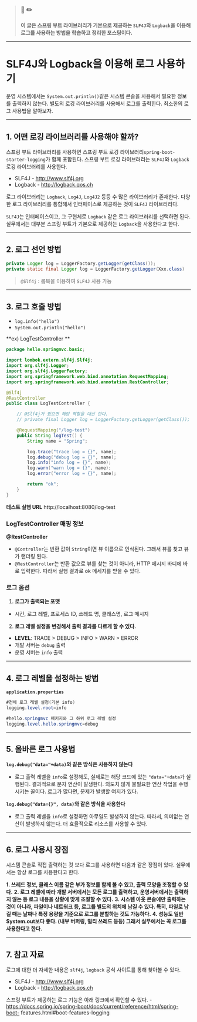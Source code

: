 > ### 📖 ✏️ 
> **이 글은 스프링 부트 라이브러리가 기본으로 제공하는 `SLF4J`와 `Logback`을 이용해 로그를 사용하는 방법을 학습하고 정리한 포스팅이다.**

---

# SLF4J와 Logback을 이용해 로그 사용하기

운영 시스템에서는 `System.out.println()`같은 시스템 콘솔을 사용해서 필요한 정보를 출력하지 않는다. 별도의 로깅 라이브러리를 사용해서 로그를 출력한다. 최소한의 로그 사용법을 알아보자. 

---

## 1. 어떤 로깅 라이브러리를 사용해야 할까?

스프링 부트 라이브러리를 사용하면 스프링 부트 로깅 라이브러리`spring-boot-starter-logging`가 함께 포함된다. 스프링 부트 로깅 라이브러리는 `SLF4J`와 `Logback` 로깅 라이브러리를 사용한다. 

- SLF4J - http://www.slf4j.org 
- Logback - http://logback.qos.ch 

로그 라이브러리는 `Logback`, `Log4J`, `Log4J2` 등등 수 많은 라이브러리가 존재한다. 다양한 로그 라이브러리를 통합해서 인터페이스로 제공하는 것이 `SLF4J` 라이브러리다.

`SLF4J`는 인터페이스이고, 그 구현체로 `Logback` 같은 로그 라이브러리를 선택하면 된다. 실무에서는 대부분 스프링 부트가 기본으로 제공하는 `Logback`을 사용한다고 한다. 

---

## 2. 로그 선언 방법

```java
private Logger log = LoggerFactory.getLogger(getClass()); 
private static final Logger log = LoggerFactory.getLogger(Xxx.class) 
```
>`@Slf4j` : 롬복을 이용하여 `SLF4J` 사용 가능 



---

## 3. 로그 호출 방법

- `log.info("hello")` 
- `System.out.println("hello")`


**ex) LogTestController **
```java
package hello.springmvc.basic;

import lombok.extern.slf4j.Slf4j;
import org.slf4j.Logger;
import org.slf4j.LoggerFactory;
import org.springframework.web.bind.annotation.RequestMapping;
import org.springframework.web.bind.annotation.RestController;

@Slf4j
@RestController
public class LogTestController {

    // @Slf4j가 있으면 해당 역할을 대신 한다.
    // private final Logger log = LoggerFactory.getLogger(getClass());

    @RequestMapping("/log-test")
    public String logTest() {
        String name = "Spring";

        log.trace("trace log = {}", name);
        log.debug("debug log = {}", name);
        log.info("info log = {}", name);
        log.warn("warn log = {}", name);
        log.error("error log = {}", name);

        return "ok";
    }
}

```

**테스트 실행 URL**
http://localhost:8080/log-test 


### LogTestController 매핑 정보 

**@RestController**
- `@Controller`는 반환 값이 `String`이면 뷰 이름으로 인식된다. 그래서 뷰를 찾고 뷰가 랜더링 된다. 
- `@RestController`는 반환 값으로 뷰를 찾는 것이 아니라, HTTP 메시지 바디에 바로 입력한다. 따라서 실행 결과로 ok 메세지를 받을 수 있다.
  

### 로그 옵션

1. **로그가 출력되는 포맷**
- 시간, 로그 레벨, 프로세스 ID, 쓰레드 명, 클래스명, 로그 메시지 
	  
2. **로그 레벨 설정을 변경해서 출력 결과를 다르게 할 수 있다.**
- **LEVEL**: TRACE > DEBUG > INFO > WARN > ERROR
- 개발 서버는 `debug` 출력 
- 운영 서버는 `info` 출력 
	 

---

## 4. 로그 레벨을 설정하는 방법 

**`application.properties`**

```java
#전체 로그 레벨 설정(기본 info)
logging.level.root=info 

#hello.springmvc 패키지와 그 하위 로그 레벨 설정 
logging.level.hello.springmvc=debug 
```

---

## 5. 올바른 로그 사용법 

**`log.debug("data="+data)`와 같은 방식은 사용하지 않는다**
- 로그 출력 레벨을 `info`로 설정해도, 실제로는 해당 코드에 있는 `"data="+data`가 실행된다. 결과적으로 문자 연산이 발생한다. 의도치 않게 불필요한 연산 작업을 수행시키는 꼴이다. 로그가 많다면, 문제가 발생할 여지가 있다.
	  
**`log.debug("data={}", data)`와 같은 방식을 사용한다**
- 로그 출력 레벨을 `info`로 설정하면 아무일도 발생하지 않는다.  따라서, 의미없는 연산이 발생하지 않는다. 더 효율적으로 리소스를 사용할 수 있다.
	  
---

## 6. 로그 사용시 장점 
시스템 콘솔로 직접 출력하는 것 보다 로그를 사용하면 다음과 같은 장점이 있다. 실무에서는 항상 로그를 사용한다고 한다.

**1. 쓰레드 정보, 클래스 이름 같은 부가 정보를 함께 볼 수 있고, 출력 모양을 조정할 수 있다.**
**2. 로그 레벨에 따라 개발 서버에서는 모든 로그를 출력하고, 운영서버에서는 출력하지 않는 등 로그 내용을 상황에 맞게 조절할 수 있다.**
**3. 시스템 아웃 콘솔에만 출력하는 것이 아니라, 파일이나 네트워크 등, 로그를 별도의 위치에 남길 수 있다. 특히, 파일로 남길 때는 날짜나 특정 용량을 기준으로 로그를 분할하는 것도 가능하다.** 
**4. 성능도 일반 System.out보다 좋다. (내부 버퍼링, 멀티 쓰레드 등등) 그래서 실무에서는 꼭 로그를 사용한다고 한다.** 

---

## 7. 참고 자료

로그에 대한 더 자세한 내용은 `slf4j`, `logback` 공식 사이트를 통해 찾아볼 수 있다.
- SLF4J - http://www.slf4j.org 
- Logback - http://logback.qos.ch 
	  
스프링 부트가 제공하는 로그 기능은 아래 링크에서 확인할 수 있다.
	- https://docs.spring.io/spring-boot/docs/current/reference/html/spring-boot- features.html#boot-features-logging